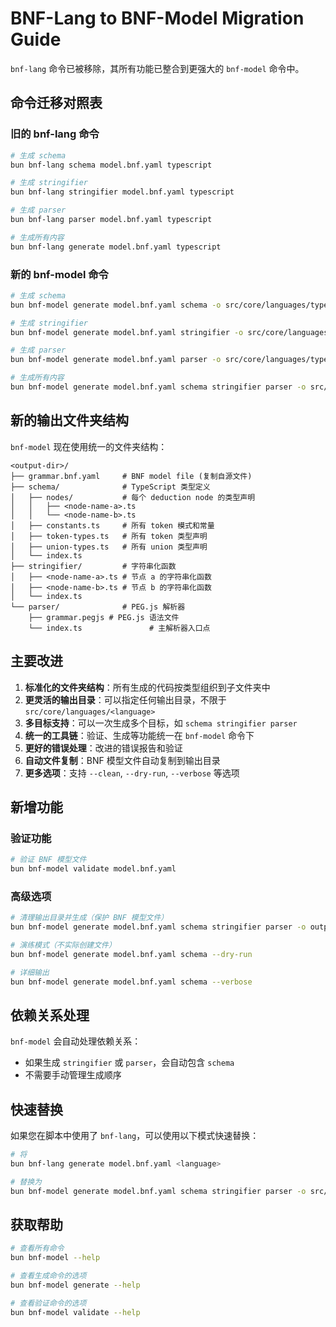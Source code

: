 # BNF-Lang to BNF-Model Migration Guide

`bnf-lang` 命令已被移除，其所有功能已整合到更强大的 `bnf-model` 命令中。

## 命令迁移对照表

### 旧的 bnf-lang 命令

```bash
# 生成 schema
bun bnf-lang schema model.bnf.yaml typescript

# 生成 stringifier
bun bnf-lang stringifier model.bnf.yaml typescript

# 生成 parser
bun bnf-lang parser model.bnf.yaml typescript

# 生成所有内容
bun bnf-lang generate model.bnf.yaml typescript
```

### 新的 bnf-model 命令

```bash
# 生成 schema
bun bnf-model generate model.bnf.yaml schema -o src/core/languages/typescript

# 生成 stringifier
bun bnf-model generate model.bnf.yaml stringifier -o src/core/languages/typescript

# 生成 parser
bun bnf-model generate model.bnf.yaml parser -o src/core/languages/typescript

# 生成所有内容
bun bnf-model generate model.bnf.yaml schema stringifier parser -o src/core/languages/typescript
```

## 新的输出文件夹结构

`bnf-model` 现在使用统一的文件夹结构：

```
<output-dir>/
├── grammar.bnf.yaml     # BNF model file (复制自源文件)
├── schema/              # TypeScript 类型定义
│   ├── nodes/           # 每个 deduction node 的类型声明
│   │   ├── <node-name-a>.ts
│   │   └── <node-name-b>.ts
│   ├── constants.ts     # 所有 token 模式和常量
│   ├── token-types.ts   # 所有 token 类型声明
│   ├── union-types.ts   # 所有 union 类型声明
│   └── index.ts
├── stringifier/         # 字符串化函数
│   ├── <node-name-a>.ts # 节点 a 的字符串化函数
│   ├── <node-name-b>.ts # 节点 b 的字符串化函数
│   └── index.ts
└── parser/              # PEG.js 解析器
    ├── grammar.pegjs # PEG.js 语法文件
    └── index.ts               # 主解析器入口点
```

## 主要改进

1. **标准化的文件夹结构**：所有生成的代码按类型组织到子文件夹中
2. **更灵活的输出目录**：可以指定任何输出目录，不限于 `src/core/languages/<language>`
3. **多目标支持**：可以一次生成多个目标，如 `schema stringifier parser`
4. **统一的工具链**：验证、生成等功能统一在 `bnf-model` 命令下
5. **更好的错误处理**：改进的错误报告和验证
6. **自动文件复制**：BNF 模型文件自动复制到输出目录
7. **更多选项**：支持 `--clean`, `--dry-run`, `--verbose` 等选项

## 新增功能

### 验证功能
```bash
# 验证 BNF 模型文件
bun bnf-model validate model.bnf.yaml
```

### 高级选项
```bash
# 清理输出目录并生成（保护 BNF 模型文件）
bun bnf-model generate model.bnf.yaml schema stringifier parser -o output/ --clean

# 演练模式（不实际创建文件）
bun bnf-model generate model.bnf.yaml schema --dry-run

# 详细输出
bun bnf-model generate model.bnf.yaml schema --verbose
```

## 依赖关系处理

`bnf-model` 会自动处理依赖关系：
- 如果生成 `stringifier` 或 `parser`，会自动包含 `schema`
- 不需要手动管理生成顺序

## 快速替换

如果您在脚本中使用了 `bnf-lang`，可以使用以下模式快速替换：

```bash
# 将
bun bnf-lang generate model.bnf.yaml <language>

# 替换为
bun bnf-model generate model.bnf.yaml schema stringifier parser -o src/core/languages/<language>
```

## 获取帮助

```bash
# 查看所有命令
bun bnf-model --help

# 查看生成命令的选项
bun bnf-model generate --help

# 查看验证命令的选项
bun bnf-model validate --help
```
